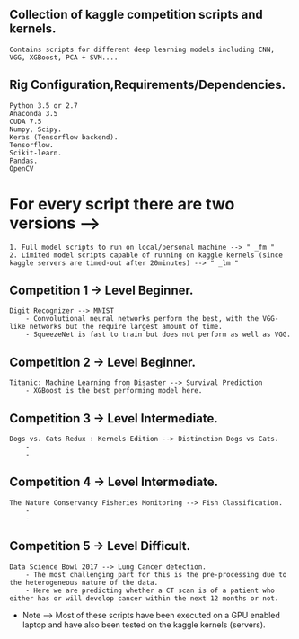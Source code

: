 ## Collection of kaggle competition scripts and kernels.
	Contains scripts for different deep learning models including CNN, VGG, XGBoost, PCA + SVM....

## Rig Configuration,Requirements/Dependencies.
	Python 3.5 or 2.7
	Anaconda 3.5
	CUDA 7.5
	Numpy, Scipy.
	Keras (Tensorflow backend).
	Tensorflow.
	Scikit-learn.
	Pandas.
	OpenCV

# For every script there are two versions -->
	1. Full model scripts to run on local/personal machine --> " _fm "
	2. Limited model scripts capable of running on kaggle kernels (since kaggle servers are timed-out after 20minutes) --> " _lm "

## Competition 1 -> Level Beginner.
	Digit Recognizer --> MNIST
		- Convolutional neural networks perform the best, with the VGG-like networks but the require largest amount of time. 
		- SqueezeNet is fast to train but does not perform as well as VGG.

## Competition 2 -> Level Beginner.
	Titanic: Machine Learning from Disaster --> Survival Prediction
		- XGBoost is the best performing model here.
	
## Competition 3 -> Level Intermediate.
	Dogs vs. Cats Redux : Kernels Edition --> Distinction Dogs vs Cats.
		- 
		- 

## Competition 4 -> Level Intermediate.
	The Nature Conservancy Fisheries Monitoring --> Fish Classification.
		- 
		- 

## Competition 5 -> Level Difficult.
	Data Science Bowl 2017 --> Lung Cancer detection.
		- The most challenging part for this is the pre-processing due to the heterogeneous nature of the data.
		- Here we are predicting whether a CT scan is of a patient who either has or will develop cancer within the next 12 months or not.

* Note --> Most of these scripts have been executed on a GPU enabled laptop and have also been tested on the kaggle kernels (servers).
